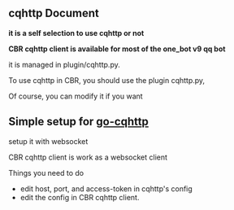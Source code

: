 cqhttp Document
---

**it is a self selection to use cqhttp or not**

**CBR cqhttp client is available for most of the one_bot v9 qq bot**

it is managed in plugin/cqhttp.py.

To use cqhttp in CBR, you should use the plugin cqhttp.py, 

Of course, you can modify it if you want

## Simple setup for [go-cqhttp](https://github.com/Mrs4s/go-cqhttp)

setup it with websocket

CBR cqhttp client is work as a websocket client

Things you need to do
- edit host, port, and access-token in cqhttp's config
- edit the config in CBR cqhttp client.